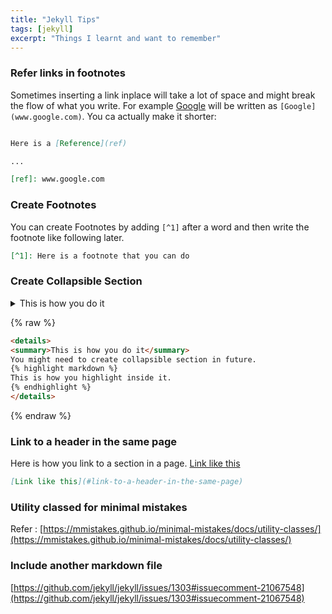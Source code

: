 ```yaml
---
title: "Jekyll Tips"
tags: [jekyll]
excerpt: "Things I learnt and want to remember"
---
```


### Refer links in footnotes

Sometimes inserting a link inplace will take a lot of space and might break the flow of what you write. 
For example [Google](www.google.com) will be written as `[Google](www.google.com)`.
You ca actually make it shorter:
```md

Here is a [Reference](ref)

...

[ref]: www.google.com

```


### Create Footnotes

You can create Footnotes by adding `[^1]` after a word and then write the footnote like following later.
```md
[^1]: Here is a footnote that you can do
```

### Create Collapsible Section

<details>
<summary>This is how you do it</summary>
You might need to create collapsible section in future.
{% highlight bash %}
# This is how you highlight inside it.
{% endhighlight %}

You also need surround the below highlight with a `raw` tag so that the `highlight` tag is not processed.
Read more [here](https://ozzieliu.com/2016/04/26/writing-liquid-template-in-markdown-with-jekyll/)


</details>

{% raw %}
```markdown
<details>
<summary>This is how you do it</summary>
You might need to create collapsible section in future.
{% highlight markdown %}
This is how you highlight inside it.
{% endhighlight %}
</details>
```

{% endraw %}
### Link to a header in the same page

Here is how you link to a section in a page. [Link like this](#link-to-a-header-in-the-same-page)
```md
[Link like this](#link-to-a-header-in-the-same-page)
```

### Utility classed for minimal mistakes
Refer : [https://mmistakes.github.io/minimal-mistakes/docs/utility-classes/](https://mmistakes.github.io/minimal-mistakes/docs/utility-classes/)

### Include another markdown file
[https://github.com/jekyll/jekyll/issues/1303#issuecomment-21067548](https://github.com/jekyll/jekyll/issues/1303#issuecomment-21067548)

